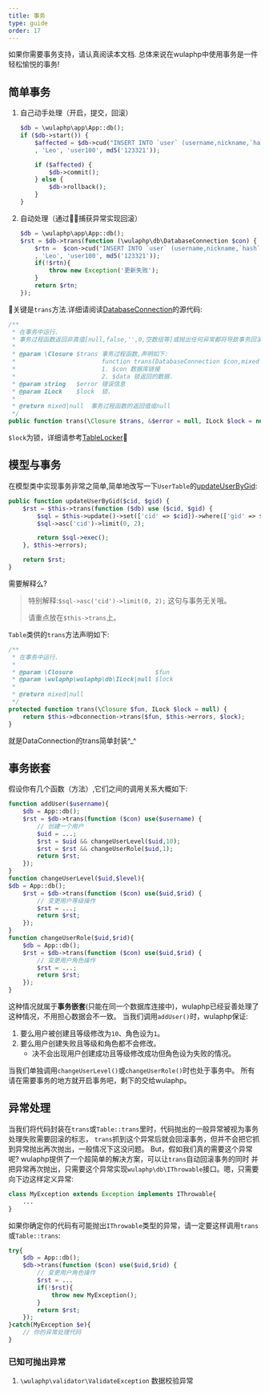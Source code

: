 ```yaml
---
title: 事务
type: guide
order: 17
---
```


如果你需要事务支持，请认真阅读本文档. 总体来说在wulaphp中使用事务是一件轻松愉悦的事务!

## 简单事务

1. 自己动手处理（开启，提交，回滚）
    ```php
    $db = \wulaphp\app\App::db();
    if ($db->start()) {
        $affected = $db->cud("INSERT INTO `user` (username,nickname,`hash`) VALUES ('%s','%s','%s')"
        , 'Leo', 'user100', md5('123321'));

        if ($affected) {
            $db->commit();
        } else {
            $db->rollback();
        }
    }
    ```
2. 自动处理（通过捕获异常实现回滚）
    ```php
    $db = \wulaphp\app\App::db();
    $rst = $db->trans(function (\wulaphp\db\DatabaseConnection $con) {
        $rtn =  $con->cud("INSERT INTO `user` (username,nickname,`hash`) VALUES ('%s','%s','%s')"
        , 'Leo', 'user100', md5('123321'));
        if(!$rtn){
            throw new Exception('更新失败');
        }
        return $rtn;
    });
    ```

关键是`trans`方法.详细请阅读[DatabaseConnection](https://github.com/ninggf/wulaphp/blob/v2.0/wulaphp/db/DatabaseConnection.php)的源代码:

```php
/**
 * 在事务中运行.
 * 事务过程函数返回非真值[null,false,'',0,空数组等]或抛出任何异常都将导致事务回滚.
 *
 * @param \Closure $trans 事务过程函数,声明如下:
 *                        function trans(DatabaseConnection $con,mixed $data);
 *                        1. $con 数据库链接
 *                        2. $data 锁返回的数据.
 * @param string   $error 错误信息
 * @param ILock    $lock  锁.
 *
 * @return mixed|null  事务过程函数的返回值或null
 */
public function trans(\Closure $trans, &$error = null, ILock $lock = null)
```

`$lock`为锁，详细请参考[TableLocker](https://github.com/ninggf/wulaphp/blob/v2.0/wulaphp/db/TableLocker.php)

## 模型与事务

在模型类中实现事务非常之简单,简单地改写一下`UserTable`的[updateUserByGid](model.html#高级修改):

```php
public function updateUserByGid($cid, $gid) {
    $rst = $this->trans(function ($db) use ($cid, $gid) {
        $sql = $this->update()->set(['cid' => $cid])->where(['gid' => $gid]);
        $sql->asc('cid')->limit(0, 2);

        return $sql->exec();
    }, $this->errors);

    return $rst;
}
```

需要解释么? 
> 特别解释:`$sql->asc('cid')->limit(0, 2);` 这句与事务无关哦。
>
> 请重点放在`$this->trans`上。

`Table`类供的`trans`方法声明如下:

```php
/**
 * 在事务中运行.
 *
 * @param \Closure                       $fun
 * @param \wulaphp\wulaphp\db\ILock|null $lock
 *
 * @return mixed|null
 */
protected function trans(\Closure $fun, ILock $lock = null) {
    return $this->dbconnection->trans($fun, $this->errors, $lock);
}
```

就是DataConnection的trans简单封装^_^

## 事务嵌套

假设你有几个函数（方法）,它们之间的调用关系大概如下:

```php
function addUser($username){
    $db = App::db();
    $rst = $db->trans(function ($con) use($username) {
        // 创建一个用户
        $uid = ...;
        $rst = $uid && changeUserLevel($uid,10);
        $rst = $rst && changeUserRole($uid,1);
        return $rst;
    });
}
function changeUserLevel($uid,$level){
$db = App::db();
    $rst = $db->trans(function ($con) use($uid,$rid) {
        // 变更用户等级操作
        $rst = ...;
        return $rst;
    });
}
function changeUserRole($uid,$rid){
    $db = App::db();
    $rst = $db->trans(function ($con) use($uid,$rid) {
        // 变更用户角色操作
        $rst = ...;
        return $rst;
    });
}
```

这种情况就属于**事务嵌套**(只能在同一个数据库连接中)，wulaphp已经妥善处理了这种情况，不用担心数据会不一致。
当我们调用`addUser()`时，wulaphp保证:

1. 要么用户被创建且等级修改为`10`、角色设为`1`。
2. 要么用户创建失败且等级和角色都不会修改。
    * 决不会出现用户创建成功且等级修改成功但角色设为失败的情况。

当我们单独调用`changeUserLevel()`或`changeUserRole()`时也处于事务中。
所有请在需要事务的地方就开启事务吧，剩下的交给wulaphp。

## 异常处理

当我们将代码封装在`trans`或`Table::trans`里时，代码抛出的一般异常被视为事务处理失败需要回滚的标志，
`trans`抓到这个异常后就会回滚事务，但并不会把它抓到异常抛出再次抛出，一般情况下这没问题。
But，假如我们真的需要这个异常呢? wulaphp提供了一个超简单的解决方案，可以让`trans`自动回滚事务的同时
并把异常再次抛出，只需要这个异常实现`wulaphp\db\IThrowable`接口。嗯，只需要向下边这样定义异常:

```php
class MyException extends Exception implements IThrowable{
    ...
}
```

如果你确定你的代码有可能抛出`IThrowable`类型的异常，请一定要这样调用`trans`或`Table::trans`:

```php
try{
    $db = App::db();
    $db->trans(function ($con) use($uid,$rid) {
        // 变更用户角色操作
        $rst = ...
        if(!$rst){
            throw new MyException();
        }
        return $rst;
    });
}catch(MyException $e){
    // 你的异常处理代码
}
```

### 已知可抛出异常

1. `\wulaphp\validator\ValidateException` 数据校验异常